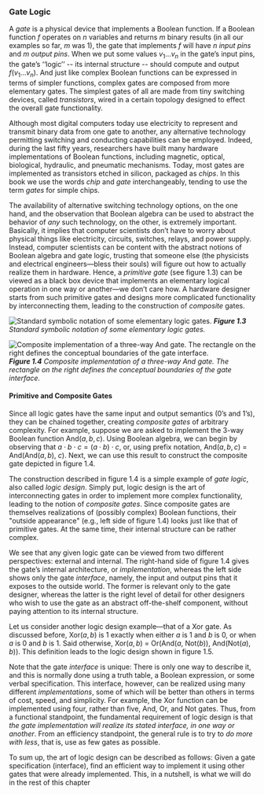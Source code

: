 ### Gate Logic

A _gate_ is a physical device that implements a Boolean function. If a Boolean function $f$ operates on $n$ variables and returns $m$ binary results (in all our examples so far, $m$ was 1), the gate that implements $f$ will have $n$ _input pins_ and $m$ _output pins_. When we put some values $v_1 ... v_n$ in the gate’s input pins, the gate’s ‘‘logic’’ -- its internal structure -- should compute and output $f(v_1 ... v_n)$. And just like complex Boolean functions can be expressed in terms of simpler functions, complex gates are composed from more elementary gates. The simplest gates of all are made from tiny switching devices, called _transistors_, wired in a certain topology designed to effect the overall gate functionality.

Although most digital computers today use electricity to represent and transmit
binary data from one gate to another, any alternative technology permitting switching and conducting capabilities can be employed. Indeed, during the last fifty years, researchers have built many hardware implementations of Boolean functions, including magnetic, optical, biological, hydraulic, and pneumatic mechanisms. Today, most gates are implemented as transistors etched in silicon, packaged as _chips_. In this book we use the words _chip_ and _gate_ interchangeably, tending to use the term _gates_ for simple chips.

The availability of alternative switching technology options, on the one hand, and the observation that Boolean algebra can be used to abstract the behavior of _any_ such technology, on the other, is extremely important. Basically, it implies that computer scientists don’t have to worry about physical things like electricity, circuits, switches, relays, and power supply. Instead, computer scientists can be content with the abstract notions of Boolean algebra and gate logic, trusting that someone else (the physicists and electrical engineers—bless their souls) will figure out how to actually realize them in hardware. Hence, a _primitive gate_ (see figure 1.3) can be viewed as a black box device that implements an elementary logical operation in one way or another—we don’t care how. A hardware designer starts from such primitive gates and designs more complicated functionality by interconnecting them, leading to the construction of _composite_ gates.

![Standard symbolic notation of some elementary logic gates.](/figures/figure1-3.svg 'Figure 1.3: Standard symbolic notation of some elementary logic gates.')
_**Figure 1.3** Standard symbolic notation of some elementary logic gates._

![Composite implementation of a three-way And gate. The rectangle on the right defines the conceptual boundaries of the gate interface.](/figures/figure1-4.svg 'Figure 1.4: Composite implementation of a three-way And gate. The rectangle on the right defines the conceptual boundaries of the gate interface.')
_**Figure 1.4** Composite implementation of a three-way And gate. The rectangle on the right defines the conceptual boundaries of the gate interface._

#### Primitive and Composite Gates

Since all logic gates have the same input and output semantics (0’s and 1’s), they can be chained together, creating _composite gates_ of arbitrary complexity. For example, suppose we are asked to implement the 3-way Boolean function And($a, b, c$). Using Boolean algebra, we can begin by observing that $a \cdot b \cdot c = (a \cdot b) \cdot c$, or, using prefix notation, And($a, b, c$) $=$ And(And($a, b$), $c$). Next, we can use this result to construct the composite gate depicted in figure 1.4.

The construction described in figure 1.4 is a simple example of _gate logic_, also called _logic design_. Simply put, logic design is the art of interconnecting gates in
order to implement more complex functionality, leading to the notion of _composite gates_. Since composite gates are themselves realizations of (possibly complex) Boolean functions, their "outside appearance" (e.g., left side of figure 1.4) looks just like that of primitive gates. At the same time, their internal structure can be rather
complex.

We see that any given logic gate can be viewed from two different perspectives: external and internal. The right-hand side of figure 1.4 gives the gate’s internal
architecture, or _implementation_, whereas the left side shows only the gate _interface_, namely, the input and output pins that it exposes to the outside world. The former is
relevant only to the gate designer, whereas the latter is the right level of detail for other designers who wish to use the gate as an abstract off-the-shelf component, without paying attention to its internal structure.

Let us consider another logic design example—that of a Xor gate. As discussed before, Xor($a, b$) is 1 exactly when either $a$ is 1 and $b$ is 0, or when $a$ is 0 and $b$ is 1. Said otherwise, Xor($a, b$) $=$ Or(And($a$, Not($b$)), And(Not($a$), $b$)). This definition leads to the logic design shown in figure 1.5.

Note that the gate _interface_ is unique: There is only one way to describe it, and this is normally done using a truth table, a Boolean expression, or some verbal specification. This interface, however, can be realized using many different _implementations_, some of which will be better than others in terms of cost, speed, and simplicity. For example, the Xor function can be implemented using four, rather than five, And, Or, and Not gates. Thus, from a functional standpoint, the fundamental requirement of logic design is that _the gate implementation will realize its stated interface, in one way or another_. From an efficiency standpoint, the general rule is to try to _do more with less_, that is, use as few gates as possible.

To sum up, the art of logic design can be described as follows: Given a gate specification (interface), find an efficient way to implement it using other gates that were already implemented. This, in a nutshell, is what we will do in the rest of this chapter
